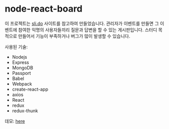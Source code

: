 # node-react-board
이 프로젝트는 [sli.do](https://app.sli.do/) 사이트를 참고하여 만들었습니다.
관리자가 이벤트를 만들면 그 이벤트에 참여한 익명의 사용자들끼리 질문과 답변을 할 수 있는 게시판입니다.
스터디 목적으로 만들어서 기능이 부족하거나 버그가 많이 발생할 수 있습니다.

사용된 기술:
- Nodejs
- Express
- MongoDB
- Passport
- Babel
- Webpack
- create-react-app
- axios
- React
- redux
- redux-thunk

데모: [here](http://52.79.152.107:3000/)